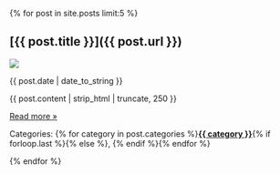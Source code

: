 {% for post in site.posts limit:5 %}

[{{ post.title }}]({{ post.url }})
----------------

<div class="post">

<a href="{{ post.url }}"><img class="leftfloat" src="/img{% if post.image %}/posts/{{ post.image }}{% else %}{{ post.url }}{% endif %}.png" /></a>

<p>{{ post.date | date_to_string }}</p>

<p>{{ post.content | strip_html | truncate, 250 }}</p>

<p class="rightfloat"><a href="{{ post.url }}">Read more &raquo;</a></p>

<p>Categories: {% for category in post.categories %}<strong><a href="/archives#{{ category|replace:' ','-' }}">{{ category }}</a></strong>{% if forloop.last %}{% else %}, {% endif %}{% endfor %}</p>

</div>

{% endfor %}
